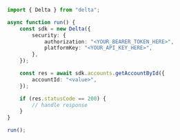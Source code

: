 <!-- Start SDK Example Usage [usage] -->
```typescript
import { Delta } from "delta";

async function run() {
    const sdk = new Delta({
        security: {
            authorization: "<YOUR_BEARER_TOKEN_HERE>",
            platformKey: "<YOUR_API_KEY_HERE>",
        },
    });

    const res = await sdk.accounts.getAccountById({
        accountId: "<value>",
    });

    if (res.statusCode == 200) {
        // handle response
    }
}

run();

```
<!-- End SDK Example Usage [usage] -->